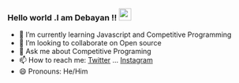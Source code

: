 ### Hello world .I am Debayan !!  <img src="https://media.giphy.com/media/hvRJCLFzcasrR4ia7z/giphy.gif" width="25px">


- 🌱 I’m currently learning Javascript and Competitive Programming
- 👯 I’m looking to collaborate on Open source
- 💬 Ask me about Competitive Programing
- 📫 How to reach me: [Twitter](https://twitter.com/phoenix__31)  ...  [Instagram](https://instagram.com/__anonymous___2002___)
- 😄 Pronouns: He/Him




